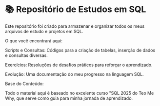 # 📚 Repositório de Estudos em SQL

Este repositório foi criado para armazenar e organizar todos os meus arquivos de estudo e projetos em SQL.

O que você encontrará aqui:

Scripts e Consultas: Códigos para a criação de tabelas, inserção de dados e consultas diversas.

Exercícios: Resoluções de desafios práticos para reforçar o aprendizado.

Evolução: Uma documentação do meu progresso na linguagem SQL.

Base do Conteúdo:

Todo o material aqui é baseado no excelente curso "SQL 2025 do Teo Me Why, que serve como guia para minha jornada de aprendizado.
